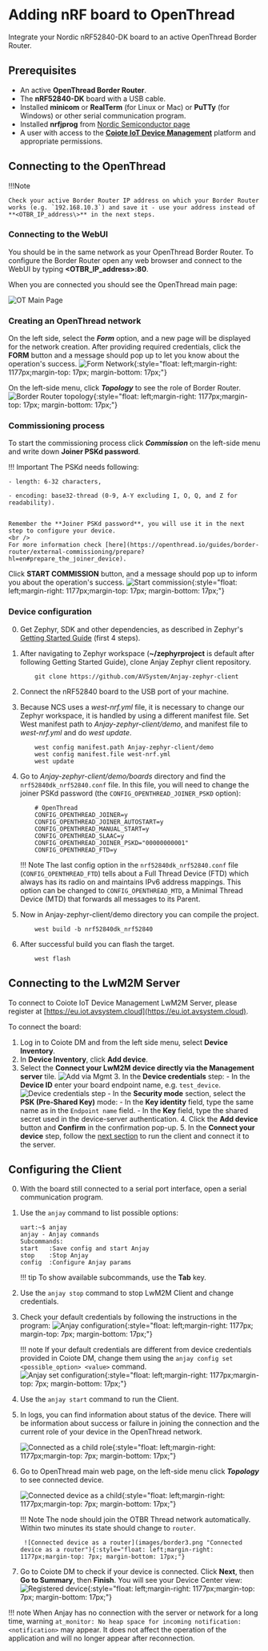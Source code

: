 # Adding nRF board to OpenThread

Integrate your Nordic nRF52840-DK board to an active OpenThread Border Router.

## Prerequisites

- An active **OpenThread Border Router**.
- The **nRF52840-DK** board with a USB cable.
- Installed **minicom** or **RealTerm** (for Linux or Mac) or **PuTTy** (for Windows) or other serial communication program.
- Installed **nrfjprog** from [Nordic Semiconductor page](https://www.nordicsemi.com/Products/Development-tools/nrf-command-line-tools/download)
- A user with access to the [**Coiote IoT Device Management**](https://eu.iot.avsystem.cloud/ui/device/inventory) platform and appropriate permissions.

## Connecting to the OpenThread

!!!Note

    Check your active Border Router IP address on which your Border Router works (e.g. `192.168.10.3`) and save it - use your address instead of **<OTBR_IP_address\>** in the next steps.

### Connecting to the WebUI

You should be in the same network as your OpenThread Border Router. To configure the Border Router open any web browser and connect to the WebUI by typing **<OTBR_IP_address\>:80**.

When you are connected you should see the OpenThread main page:

![OT Main Page](images/ot_main_page.PNG "OT Main Page")

### Creating an OpenThread network

On the left side, select the ***Form*** option, and a new page will be displayed for the network creation. After providing required credentials, click the **FORM** button and a message should pop up to let you know about the operation's success. ![Form Network](images/form_network.png "Form Network"){:style="float: left;margin-right: 1177px;margin-top: 17px; margin-bottom: 17px;"}

On the left-side menu, click ***Topology*** to see the role of Border Router. ![Border Router topology](images/border1.png "Border Router topology"){:style="float: left;margin-right: 1177px;margin-top: 17px; margin-bottom: 17px;"}

### Commissioning process

To start the commissioning process click ***Commission*** on the left-side menu and write down **Joiner PSKd password**.

!!! Important
    The PSKd needs following:

    - length: 6-32 characters,

    - encoding: base32-thread (0-9, A-Y excluding I, O, Q, and Z for readability).


    Remember the **Joiner PSKd password**, you will use it in the next step to configure your device.
    <br />
    For more information check [here](https://openthread.io/guides/border-router/external-commissioning/prepare?hl=en#prepare_the_joiner_device).

Click **START COMMISSION** button, and a message should pop up to inform you about the operation's success. ![Start commission](images/commision.png "Start commission"){:style="float: left;margin-right: 1177px;margin-top: 17px; margin-bottom: 17px;"}

### Device configuration

0. Get Zephyr, SDK and other dependencies, as described in Zephyr's [Getting Started Guide](https://docs.zephyrproject.org/latest/develop/getting_started/index.html) (first 4 steps).

0. After navigating to Zephyr workspace (**~/zephyrproject** is default after following Getting Started Guide), clone Anjay Zephyr client repository.

    ```
        git clone https://github.com/AVSystem/Anjay-zephyr-client
    ```

0. Connect the nRF52840 board to the USB port of your machine.

0. Because NCS uses a *west-nrf.yml* file, it is necessary to change our Zephyr workspace, it is handled by using a different manifest file.
Set West manifest path to *Anjay-zephyr-client/demo*, and manifest file to *west-nrf.yml* and do *west update*.

    ```
        west config manifest.path Anjay-zephyr-client/demo
        west config manifest.file west-nrf.yml
        west update
    ```

0. Go to *Anjay-zephyr-client/demo/boards* directory and find the `nrf52840dk_nrf52840.conf` file. In this file, you will need to change the joiner PSKd password (the `CONFIG_OPENTHREAD_JOINER_PSKD` option):

    ```
        # OpenThread
        CONFIG_OPENTHREAD_JOINER=y
        CONFIG_OPENTHREAD_JOINER_AUTOSTART=y
        CONFIG_OPENTHREAD_MANUAL_START=y
        CONFIG_OPENTHREAD_SLAAC=y
        CONFIG_OPENTHREAD_JOINER_PSKD="00000000001"
        CONFIG_OPENTHREAD_FTD=y
    ```

    !!! Note
        The last config option in the `nrf52840dk_nrf52840.conf` file (`CONFIG_OPENTHREAD_FTD`) tells about a Full Thread Device (FTD) which always has its radio on and maintains IPv6 address mappings. This option can be changed to `CONFIG_OPENTHREAD_MTD`, a Minimal Thread Device (MTD) that forwards all messages to its Parent.

0. Now in Anjay-zephyr-client/demo directory you can compile the project.

    ```
        west build -b nrf52840dk_nrf52840
    ```

0. After successful build you can flash the target.

    ```
        west flash
    ```

## Connecting to the LwM2M Server

To connect to Coiote IoT Device Management LwM2M Server, please register at [https://eu.iot.avsystem.cloud](https://eu.iot.avsystem.cloud).

To connect the board:

1. Log in to Coiote DM and from the left side menu, select **Device Inventory**.
2. In **Device Inventory**, click **Add device**.
3. Select the **Connect your LwM2M device directly via the Management server** tile.
       ![Add via Mgmt](images/mgmt_tile.png "Add via Mgmt")
    3. In the **Device credentials** step:
         - In the **Device ID** enter your board endpoint name, e.g. `test_device`.
             ![Device credentials step](images/add_mgmt_quick.png "Device credentials step")
         - In the **Security mode** section, select the **PSK (Pre-Shared Key)** mode:
              - In the **Key identity** field, type the same name as in the `Endpoint name` field.
              - In the **Key** field, type the shared secret used in the device-server authentication.
    4. Click the **Add device** button and **Confirm** in the confirmation pop-up.
    5. In the **Connect your device** step, follow the [next section](#configuring-the-client) to run the client and connect it to the server.


## Configuring the Client

0. With the board still connected to a serial port interface, open a serial communication program.
0. Use the `anjay` command to list possible options:

    ```
    uart:~$ anjay
    anjay - Anjay commands
    Subcommands:
    start   :Save config and start Anjay
    stop    :Stop Anjay
    config  :Configure Anjay params
    ```

    !!! tip
        To show available subcommands, use the **Tab** key.

0. Use the `anjay stop` command to stop LwM2M Client and change credentials.

0. Check your default credentials by following the instructions in the program:
    ![Anjay configuration](images/anjay_config.png "Anjay configuration"){:style="float: left;margin-right: 1177px; margin-top: 7px; margin-bottom: 17px;"}


    !!! note
        If your default credentials are different from device credentials provided in Coiote DM, change them using the `anjay config set <possible_option> <value>` command.
        <br/>
        ![Anjay set configuration](images/anjay_config_set.PNG "Anjay set configuration"){:style="float: left;margin-right: 1177px;margin-top: 7px; margin-bottom: 17px;"}


0. Use the `anjay start` command to run the Client.

0. In logs, you can find information about status of the device. There will be information about success or failure in joining the connection and the current role of your device in the OpenThread network.

    ![Connected as a child role](images/connected_child.PNG "Connected as a child role"){:style="float: left;margin-right: 1177px;margin-top: 7px; margin-bottom: 17px;"}

0. Go to OpenThread main web page, on the left-side menu click ***Topology*** to see connected device.

    ![Connected device as a child](images/border2.png "Connected device as a child"){:style="float: left;margin-right: 1177px;margin-top: 7px; margin-bottom: 17px;"}

    !!! Note
        The node should join the OTBR Thread network automatically. Within two minutes its state should change to `router`.

        ![Connected device as a router](images/border3.png "Connected device as a router"){:style="float: left;margin-right: 1177px;margin-top: 7px; margin-bottom: 17px;"}

0. Go to Coiote DM to check if your device is connected. Click **Next**, then **Go to Summary**, then **Finish**. You will see your Device Center view:
    ![Registered device](images/registered_device.png "Registered device"){:style="float: left;margin-right: 1177px;margin-top: 7px; margin-bottom: 17px;"}

!!! note
    When Anjay has no connection with the server or network for a long time, warning
    `at_monitor: No heap space for incoming notification: <notification>` may appear.
    It does not affect the operation of the application and will no longer appear after reconnection.
